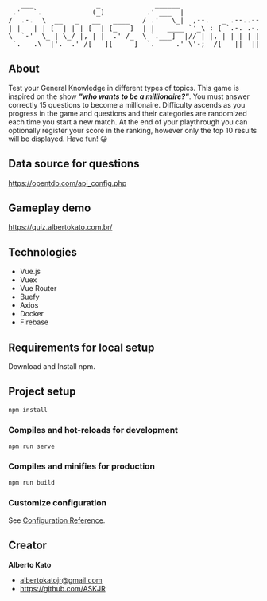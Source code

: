 <pre align="center">
   ___               _             ______                             
 .'   `.            (_)          .' ___  |                            
/  .-.  \  __   _   __   ____   / .'   \_|  ,--.   _ .--..--.  .---.  
| |   | | [  | | | [  | [_   ]  | |   ____ `'_\ : [ `.-. .-. |/ /__\\ 
\  `-'  \_ | \_/ |, | |  .' /_  \ `.___]  |// | |, | | | | | || \__., 
 `.___.\__|'.__.'_/[___][_____]  `._____.' \'-;__/[___||__||__]'.__.' 
</pre>

## About
Test your General Knowledge in different types of topics. This game is inspired on the show <i><b>"who wants to be a millionaire?"</b></i>. You must answer correctly 15 questions to become a millionaire. Difficulty ascends as you progress in the game and questions and their categories are randomized each time you start a new match. At the end of your playthrough you can optionally register your score in the ranking, however only the top 10 results will be displayed. Have fun! :grinning:

## Data source for questions
https://opentdb.com/api_config.php

## Gameplay demo
https://quiz.albertokato.com.br/

## Technologies
<ul>
  <li>
      Vue.js

  </li>
  <li>
      Vuex
  </li>
  <li>
      Vue Router
  </li>
  <li>
      Buefy
  </li>
  
  <li>
      Axios
  </li>
  <li>
      Docker 
  </li>
  <li>
     Firebase
  </li>
</ul>

## Requirements for local setup
Download and Install npm.

## Project setup
```
npm install
```

### Compiles and hot-reloads for development
```
npm run serve
```

### Compiles and minifies for production
```
npm run build
```

### Customize configuration
See [Configuration Reference](https://cli.vuejs.org/config/).

## Creator
**Alberto Kato**

- albertokatojr@gmail.com
- <https://github.com/ASKJR>


